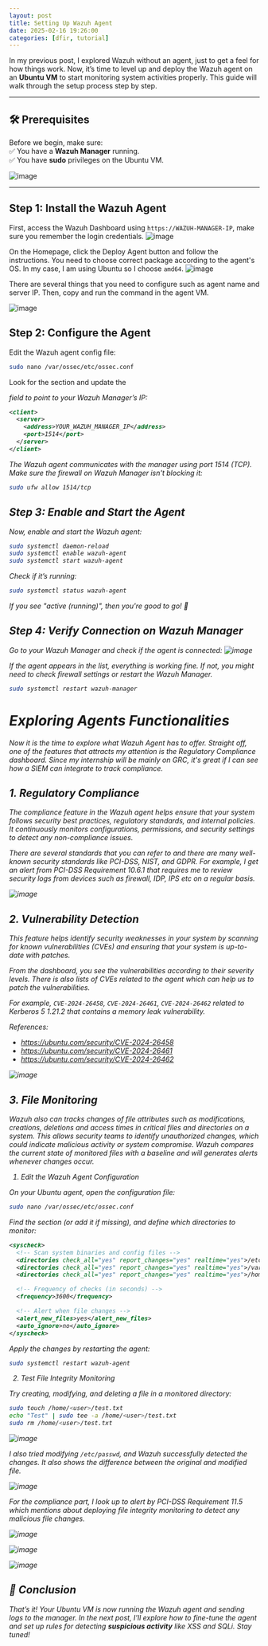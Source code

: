 ```yaml
---
layout: post
title: Setting Up Wazuh Agent
date: 2025-02-16 19:26:00
categories: [dfir, tutorial]
---
```


In my previous post, I explored Wazuh without an agent, just to get a feel for how things work. Now, it’s time to level up and deploy the Wazuh agent on an **Ubuntu VM** to start monitoring system activities properly. This guide will walk through the setup process step by step.  

---

## 🛠 Prerequisites  
Before we begin, make sure:  
✅ You have a **Wazuh Manager** running.  
✅ You have **sudo** privileges on the Ubuntu VM.  

![image](https://github.com/user-attachments/assets/e2188b6f-21c5-42fb-bc00-00dda1b0f50f)

---

## Step 1: Install the Wazuh Agent
First, access the Wazuh Dashboard using `https://WAZUH-MANAGER-IP`, make sure you remember the login credentials.
![image](https://github.com/user-attachments/assets/2fbca750-be9a-479a-9422-ee80b073676b)

On the Homepage, click the Deploy Agent button and follow the instructions. You need to choose correct package according to the agent's OS. In my case, I am using Ubuntu so I choose `amd64`.
![image](https://github.com/user-attachments/assets/491f4875-7837-4a7a-b09b-7737fdc0705c)

There are several things that you need to configure such as agent name and server IP. Then, copy and run the command in the agent VM.

![image](https://github.com/user-attachments/assets/5c9f590c-8988-4e84-9f35-335b1cc52d3a)

## Step 2: Configure the Agent
Edit the Wazuh agent config file:
  ```bash
  sudo nano /var/ossec/etc/ossec.conf
  ```
Look for the <client> section and update the <address> field to point to your Wazuh Manager’s IP:
  ```xml
  <client>
    <server>
      <address>YOUR_WAZUH_MANAGER_IP</address>
      <port>1514</port>
    </server>
  </client>
```
The Wazuh agent communicates with the manager using port 1514 (TCP). Make sure the firewall on Wazuh Manager isn't blocking it:
  ```bash
  sudo ufw allow 1514/tcp
  ```

## Step 3: Enable and Start the Agent
Now, enable and start the Wazuh agent:
  ```bash
  sudo systemctl daemon-reload
  sudo systemctl enable wazuh-agent
  sudo systemctl start wazuh-agent
  ```
Check if it’s running:
  ```bash
  sudo systemctl status wazuh-agent
  ```
If you see "active (running)", then you're good to go! 🎉

## Step 4: Verify Connection on Wazuh Manager
Go to your Wazuh Manager and check if the agent is connected:
![image](https://github.com/user-attachments/assets/c27ad474-9bd7-4ef8-858e-d3410b419579)


If the agent appears in the list, everything is working fine. If not, you might need to check firewall settings or restart the Wazuh Manager.
  ```bash
  sudo systemctl restart wazuh-manager
  ```


# Exploring Agents Functionalities

Now it is the time to explore what Wazuh Agent has to offer. Straight off, one of the features that attracts my attention is the Regulatory Compliance dashboard. Since my internship will be mainly on GRC, it's great if I can see how a SIEM can integrate to track compliance. 

## 1. Regulatory Compliance
The compliance feature in the Wazuh agent helps ensure that your system follows security best practices, regulatory standards, and internal policies. It continuously monitors configurations, permissions, and security settings to detect any non-compliance issues. 

There are several standards that you can refer to and there are many well-known security standards like PCI-DSS, NIST, and GDPR. For example, I get an alert from PCI-DSS Requirement 10.6.1 that requires me to review security logs from devices such as firewall, IDP, IPS etc on a regular basis.


![image](https://github.com/user-attachments/assets/b0d59522-1092-4e64-8c86-612f5557e729)

## 2. Vulnerability Detection
This feature helps identify security weaknesses in your system by scanning for known vulnerabilities (CVEs) and ensuring that your system is up-to-date with patches.

From the dashboard, you see the vulnerabilities according to their severity levels. There is also lists of CVEs related to the agent which can help us to patch the vulnerabilities.

For example, `CVE-2024-26458`, `CVE-2024-26461`, `CVE-2024-26462` related to Kerberos 5 1.21.2 that contains a memory leak vulnerability. 

References:
- https://ubuntu.com/security/CVE-2024-26458
- https://ubuntu.com/security/CVE-2024-26461
- https://ubuntu.com/security/CVE-2024-26462

![image](https://github.com/user-attachments/assets/4894b3c5-2583-442f-8773-08cc239adea1)

## 3. File Monitoring 

Wazuh also can tracks changes of file attributes such as modifications, creations, deletions and access times in critical files and directories on a system. This allows security teams to identify unauthorized changes, which could indicate malicious activity or system compromise. Wazuh compares the current state of monitored files with a baseline and will generates alerts whenever changes occur.

1. Edit the Wazuh Agent Configuration
   
On your Ubuntu agent, open the configuration file:
  ```bash
  sudo nano /var/ossec/etc/ossec.conf
  ```
Find the <syscheck> section (or add it if missing), and define which directories to monitor:
  ```xml
  <syscheck>
    <!-- Scan system binaries and config files -->
    <directories check_all="yes" report_changes="yes" realtime="yes">/etc</directories>
    <directories check_all="yes" report_changes="yes" realtime="yes">/var/www/html</directories>
    <directories check_all="yes" report_changes="yes" realtime="yes">/home/<user></directories>
  
    <!-- Frequency of checks (in seconds) -->
    <frequency>3600</frequency>
  
    <!-- Alert when file changes -->
    <alert_new_files>yes</alert_new_files>
    <auto_ignore>no</auto_ignore>
  </syscheck>
  ```
Apply the changes by restarting the agent:

  ```bash
  sudo systemctl restart wazuh-agent
  ```

2. Test File Integrity Monitoring
   
Try creating, modifying, and deleting a file in a monitored directory:
  ```bash
  sudo touch /home/<user>/test.txt
  echo "Test" | sudo tee -a /home/<user>/test.txt
  sudo rm /home/<user>/test.txt
  ```
![image](https://github.com/user-attachments/assets/6c9ee97d-95be-4022-950d-0a7e52495a97)

I also tried modifying `/etc/passwd`, and Wazuh successfully detected the changes. It also shows the difference between the original and modified file.

![image](https://github.com/user-attachments/assets/6e0c8ee9-abec-4966-a5db-d1bed0120b6d)

For the compliance part, I look up to alert by PCI-DSS Requirement 11.5 which mentions about deploying file integrity monitoring to detect any malicious file changes.

![image](https://github.com/user-attachments/assets/8ce25fc5-9fd6-4fd3-96f2-059d4699bb79)


![image](https://github.com/user-attachments/assets/c00475fa-9d6d-4303-a1d7-9dccbaa2fa86)

![image](https://github.com/user-attachments/assets/c61419e3-2669-4a24-8252-9a474e30afe8)





## 🎯 Conclusion  
That’s it! Your Ubuntu VM is now running the Wazuh agent and sending logs to the manager. In the next post, I'll explore how to fine-tune the agent and set up rules for detecting **suspicious activity** like XSS and SQLi. Stay tuned!  
 

